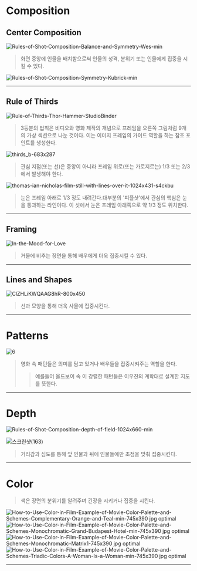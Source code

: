 Composition
=============
Center Composition
-------------------
![Rules-of-Shot-Composition-Balance-and-Symmetry-Wes-min](https://user-images.githubusercontent.com/71237760/95669971-e8113400-0bc0-11eb-8946-124e98e6f90e.jpg)

> 화면 중앙에 인물을 배치함으로써 인물의 성격, 분위기 또는 인물에게 집중을 시킬 수 있다.

![Rules-of-Shot-Composition-Symmetry-Kubrick-min](https://user-images.githubusercontent.com/71237760/95669950-d0d24680-0bc0-11eb-9f18-9d63db1a6da7.jpg)



***
Rule of Thirds
---------------------
![Rule-of-Thirds-Thor-Hammer-StudioBinder](https://user-images.githubusercontent.com/71237760/95668895-c27e2d80-0bb4-11eb-8d4e-65dd86d67dc6.jpg)

> 3등분의 법칙은 비디오와 영화 제작의 개념으로 프레임을 오른쪽 그림처럼 9개의 가상 섹션으로 나눈 것이다. 이는 이미지 프레임의 가이드 역할을 하는 참조 포인트를 생성한다.

![thirds_b-683x287](https://user-images.githubusercontent.com/71237760/95668880-906ccb80-0bb4-11eb-89b6-12d1afaedff1.jpg)

> 관심 지점(또는 선)은 중앙이 아니라 프레임 위로(또는 가로지르는) 1/3 또는 2/3에서 발생해야 한다. 

![thomas-ian-nicholas-film-still-with-lines-over-it-1024x431-s4ckbu](https://user-images.githubusercontent.com/71237760/95668859-48e63f80-0bb4-11eb-8d16-10f445fb1797.jpg)

> 눈은 프레임 아래로 1/3 정도 내려간다.대부분의 '피플샷'에서 관심의 핵심은 눈을 통과하는 라인이다. 이 샷에서 눈은 프레임 아래쪽으로 약 1/3 정도 위치한다.
***
Framing
---------

![In-the-Mood-for-Love](https://user-images.githubusercontent.com/71237760/95669825-b51a7080-0bbf-11eb-83bd-c90b2cc9cb42.jpg)

> 거울에 비추는 장면을 통해 배우에게 더욱 집중시킬 수 있다.
***
Lines and Shapes
----------------

![ClZHLiKWQAAG8hR-800x450](https://user-images.githubusercontent.com/71237760/95669918-6faa7300-0bc0-11eb-86dc-444c49f1b46f.jpg)

> 선과 모양을 통해 더욱 사물에 집중시킨다.
***
Patterns
================

![6](https://user-images.githubusercontent.com/71237760/95670421-6d96e300-0bc5-11eb-976b-f2ef6e54cc91.jpg)

> 영화 속 패턴들은 의미를 담고 있거나 배우들을 집중시켜주는 역할을 한다.
>> 예를들어 올드보이 속 이 강렬한 패턴들은 이우진의 계확대로 설계한 지도를 뜻한다.



***
Depth
==========

![Rules-of-Shot-Composition-depth-of-field-1024x660-min](https://user-images.githubusercontent.com/71237760/95670286-1b08f700-0bc4-11eb-9fd3-470d0454822d.jpg)

![스크린샷(163)](https://user-images.githubusercontent.com/71237760/95670313-74712600-0bc4-11eb-9db4-7d8b37cebb23.png)

> 거리감과 심도를 통해 앞 인물과 뒤에 인물들에만 초점을 맞춰 집중시킨다.
***

Color
========
> 색은 장면의 분위기를 알려주며 긴장을 시키거나 집중을 시킨다.

![How-to-Use-Color-in-Film-Example-of-Movie-Color-Palette-and-Schemes-Complementary-Orange-and-Teal-min-745x390 jpg optimal](https://user-images.githubusercontent.com/71237760/95671107-00d41680-0bce-11eb-8953-94f9072317cf.jpg)
![How-to-Use-Color-in-Film-Example-of-Movie-Color-Palette-and-Schemes-Monochromatic-Grand-Budapest-Hotel-min-745x390 jpg optimal](https://user-images.githubusercontent.com/71237760/95671108-02054380-0bce-11eb-820b-f5b5315a8acb.jpg)
![How-to-Use-Color-in-Film-Example-of-Movie-Color-Palette-and-Schemes-Monochromatic-Matrix1-745x390 jpg optimal](https://user-images.githubusercontent.com/71237760/95671109-029dda00-0bce-11eb-8f46-2b97cefcfe5e.jpg)
![How-to-Use-Color-in-Film-Example-of-Movie-Color-Palette-and-Schemes-Triadic-Colors-A-Woman-Is-a-Woman-min-745x390 jpg optimal](https://user-images.githubusercontent.com/71237760/95671110-029dda00-0bce-11eb-854e-ed279c6e3973.jpg)
***

